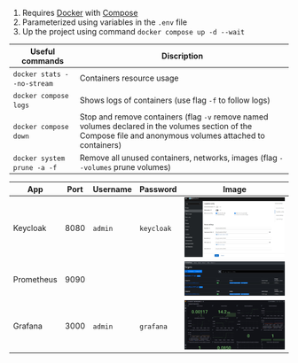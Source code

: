 1. Requires [Docker](https://docs.docker.com/engine/install/) with [Compose](https://docs.docker.com/compose/install/)
2. Parameterized using variables in the `.env` file
3. Up the project using command `docker compose up -d --wait`

| Useful commands | Discription
|-|-
| `docker stats --no-stream` | Containers resource usage
| `docker compose logs` | Shows logs of containers (use flag `-f` to follow logs)
| `docker compose down` | Stop and remove containers (flag `-v` remove named volumes declared in the volumes section of the Compose file and anonymous volumes attached to containers)
| `docker system prune -a -f` | Remove all unused containers, networks, images (flag `--volumes` prune volumes)

| App | Port | Username | Password | Image
|-|-|-|-|-
| Keycloak | 8080 | `admin` | `keycloak` | ![Keycloak Grafana Client in the realm test](./images/keycloak.jpg)
| Prometheus | 9090 | | | ![Prometheus Targets](./images/prometheus.jpg)
| Grafana | 3000 | `admin` | `grafana` | ![Grafana Keycloak Dashboard](./images/grafana.png)
